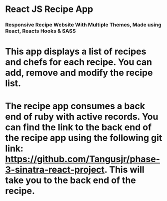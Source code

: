 # React JS Recipe App

### Responsive Recipe Website With Multiple Themes, Made using React, Reacts Hooks & SASS

# This app displays a list of recipes and chefs for each recipe. You can add, remove and modify the recipe list.

# The recipe app consumes a back end of ruby with active records. You can find the link to the back end of the recipe app using the following git link: https://github.com/Tangusjr/phase-3-sinatra-react-project. This will take you to the back end of the recipe.

